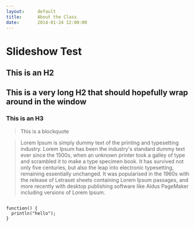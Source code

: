 ```yaml
---
layout:     default
title:      About the Class
date:       2014-01-24 12:00:00
---
```


Slideshow Test
====================


This is an H2
-------------

This is a very long H2 that should hopefully wrap around in the window
----------------------------------------------------------------------

### This is an H3


<blockquote >
  This is a blockquote
</blockquote>


<blockquote >
  Lorem Ipsum is simply dummy text of the printing and typesetting industry. Lorem Ipsum has been the industry's standard dummy text ever since the 1500s, when an unknown printer took a galley of type and scrambled it to make a type specimen book. It has survived not only five centuries, but also the leap into electronic typesetting, remaining essentially unchanged. It was popularised in the 1960s with the release of Letraset sheets containing Lorem Ipsum passages, and more recently with desktop publishing software like Aldus PageMaker including versions of Lorem Ipsum.
</blockquote>

<div >
  <pre><code>
function() {
  println("hello");
}
  </code></pre>
</div>